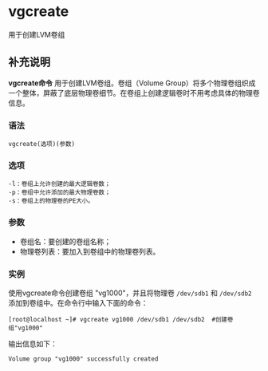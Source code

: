 #  vgcreate

用于创建LVM卷组

##  补充说明

**vgcreate命令** 用于创建LVM卷组。卷组（Volume
Group）将多个物理卷组织成一个整体，屏蔽了底层物理卷细节。在卷组上创建逻辑卷时不用考虑具体的物理卷信息。

###  语法

    
    
    vgcreate(选项)(参数)
    

###  选项

    
    
    -l：卷组上允许创建的最大逻辑卷数；
    -p：卷组中允许添加的最大物理卷数；
    -s：卷组上的物理卷的PE大小。
    

###  参数

  * 卷组名：要创建的卷组名称； 
  * 物理卷列表：要加入到卷组中的物理卷列表。 

###  实例

使用vgcreate命令创建卷组 "vg1000"，并且将物理卷 ` /dev/sdb1 ` 和 ` /dev/sdb2 `
添加到卷组中。在命令行中输入下面的命令：

    
    
    [root@localhost ~]# vgcreate vg1000 /dev/sdb1 /dev/sdb2  #创建卷组"vg1000"
    

输出信息如下：

    
    
    Volume group "vg1000" successfully created
    

